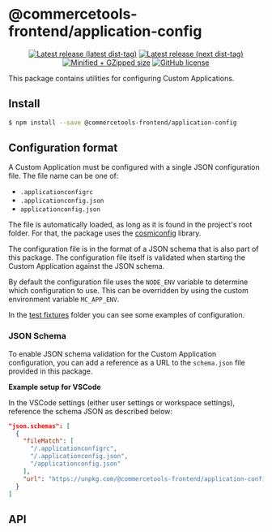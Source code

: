# @commercetools-frontend/application-config

<p align="center">
  <a href="https://www.npmjs.com/package/@commercetools-frontend/application-config"><img src="https://badgen.net/npm/v/@commercetools-frontend/application-config" alt="Latest release (latest dist-tag)" /></a> <a href="https://www.npmjs.com/package/@commercetools-frontend/application-config"><img src="https://badgen.net/npm/v/@commercetools-frontend/application-config/next" alt="Latest release (next dist-tag)" /></a> <a href="https://bundlephobia.com/result?p=@commercetools-frontend/application-config"><img src="https://badgen.net/bundlephobia/minzip/@commercetools-frontend/application-config" alt="Minified + GZipped size" /></a> <a href="https://github.com/commercetools/merchant-center-application-kit/blob/master/LICENSE"><img src="https://badgen.net/github/license/commercetools/merchant-center-application-kit" alt="GitHub license" /></a>
</p>

This package contains utilities for configuring Custom Applications.

## Install

```bash
$ npm install --save @commercetools-frontend/application-config
```

## Configuration format

A Custom Application must be configured with a single JSON configuration file. The file name can be one of:

- `.applicationconfigrc`
- `.applicationconfig.json`
- `applicationconfig.json`

The file is automatically loaded, as long as it is found in the project's root folder. For that, the package uses the [cosmiconfig](https://www.npmjs.com/package/cosmiconfig) library.

The configuration file is in the format of a JSON schema that is also part of this package. The configuration file itself is validated when starting the Custom Application against the JSON schema.

By default the configuration file uses the `NODE_ENV` variable to determine which configuration to use. This can be overridden by using the custom environment variable `MC_APP_ENV`.

In the [test fixtures](./test/fixtures) folder you can see some examples of configuration.

### JSON Schema

To enable JSON schema validation for the Custom Application configuration, you can add a reference as a URL to the `schema.json` file provided in this package.

**Example setup for VSCode**

In the VSCode settings (either user settings or workspace settings), reference the schema JSON as described below:

```json
"json.schemas": [
  {
    "fileMatch": [
      "/.applicationconfigrc",
      "/.applicationconfig.json",
      "/applicationconfig.json"
    ],
    "url": "https://unpkg.com/@commercetools-frontend/application-config/schema.json"
  }
]
```

## API
